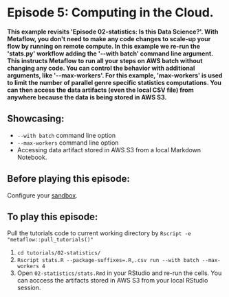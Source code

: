# Episode 5: Computing in the Cloud.

**This example revisits 'Episode 02-statistics: Is this Data Science?'. With Metaflow, you don't need to make any code changes to scale-up your flow by running on remote compute. In this example we re-run the 'stats.py' workflow adding the '--with batch' command line argument. This instructs Metaflow to run all your steps on AWS batch without changing any code. You can control the behavior with additional arguments, like '--max-workers'. For this example, 'max-workers' is used to limit the number of parallel genre specific statistics computations. You can then access the data artifacts \(even the local CSV file\) from anywhere because the data is being stored in AWS S3.**

## Showcasing:

* `--with batch` command line option
* `--max-workers` command line option
* Accessing data artifact stored in AWS S3 from a local Markdown Notebook.

## Before playing this episode:

Configure your [sandbox](../../../metaflow-on-aws/metaflow-sandbox.md).

## To play this episode:

Pull the tutorials code to current working directory by `Rscript -e "metaflow::pull_tutorials()"`

1. `cd tutorials/02-statistics/`
2. `Rscript stats.R --package-suffixes=.R,.csv run --with batch --max-workers 4`
3. Open `02-statistics/stats.Rmd` in your RStudio and re-run the cells. You can acccess the artifacts stored in AWS S3 from your local RStudio session. 

